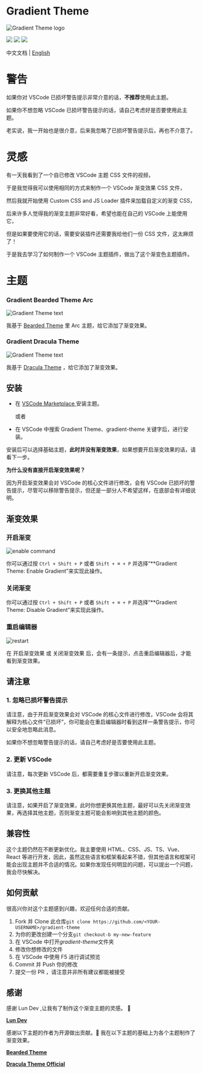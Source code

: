 # Gradient Theme

![Gradient Theme logo](./images/banner.png)

[![](https://badgen.net/vs-marketplace/v/shaobeichen.gradient-theme)](https://marketplace.visualstudio.com/items?itemName=shaobeichen.gradient-theme)
[![](https://badgen.net/vs-marketplace/i/shaobeichen.gradient-theme)](https://marketplace.visualstudio.com/items?itemName=shaobeichen.gradient-theme)
[![](https://badgen.net/vs-marketplace/d/shaobeichen.gradient-theme)](https://marketplace.visualstudio.com/items?itemName=shaobeichen.gradient-theme)

中文文档 | [English](./README.md)

# 警告

如果你对 VSCode 已损坏警告提示非常介意的话，**不推荐**使用此主题。

如果你不想忽略 VSCode 已损坏警告提示的话，请自己考虑好是否要使用此主题。

老实说，我一开始也是很介意，后来我忽略了已损坏警告提示后，再也不介意了。

# 灵感

有一天我看到了一个自已修改 VSCode 主题 CSS 文件的视频，

于是我觉得我可以使用相同的方式来制作一个 VSCode 渐变效果 CSS 文件，

然后我就开始使用 Custom CSS and JS Loader 插件来加载自定义的渐变 CSS，

后来许多人觉得我的渐变主题非常好看，希望也能在自己的 VSCode 上能使用它，

但是如果要使用它的话，需要安装插件还需要我给他们一份 CSS 文件，这太麻烦了！

于是我去学习了如何制作一个 VSCode 主题插件，做出了这个渐变色主题插件。

# 主题

### Gradient Bearded Theme Arc

![Gradient Theme text](./images/gradient-bearded-theme-arc.png)

我基于 [Bearded Theme](https://marketplace.visualstudio.com/items?itemName=BeardedBear.beardedtheme) 里 Arc 主题，给它添加了渐变效果。

### Gradient Dracula Theme

![Gradient Theme text](./images/gradient-dracula-theme.png)

我基于 [Dracula Theme](https://marketplace.visualstudio.com/items?itemName=dracula-theme.theme-dracula) ，给它添加了渐变效果。

## 安装

- 在 [ VSCode Marketplace ](https://marketplace.visualstudio.com/items?itemName=shaobeichen.gradient-theme) 安装主题。

  或者

- 在 VSCode 中搜索 Gradient Theme、gradient-theme 关键字后，进行安装。

安装后可以选择基础主题，**此时并没有渐变效果**，如果想要开启渐变效果的话，请看下一步。

**为什么没有直接开启渐变效果呢？**

因为开启渐变效果会对 VSCode 的核心文件进行修改，会有 VSCode 已损坏的警告提示，尽管可以移除警告提示，但还是一部分人不希望这样，在底部会有详细说明。

## 渐变效果

### 开启渐变

![enable command](./images/command.png)

你可以通过按 `Ctrl + Shift + P` 或者 `Shift + ⌘ + P` 并选择“\*\*Gradient Theme: Enable Gradient”来实现此操作。

### 关闭渐变

你可以通过按 `Ctrl + Shift + P` 或者 `Shift + ⌘ + P` 并选择“\*\*Gradient Theme: Disable Gradient”来实现此操作。

### 重启编辑器

![restart](./images/restart.png)

在 开启渐变效果 或 关闭渐变效果 后，会有一条提示，点击重启编辑器后，才能看到渐变效果。

## 请注意

### 1. 忽略已损坏警告提示

请注意，由于开启渐变效果会对 VSCode 的核心文件进行修改，VSCode 会将其解释为核心文件“已损坏”，你可能会在重启编辑器时看到这样一条警告提示，你可以安全地忽略此消息。

如果你不想忽略警告提示的话，请自己考虑好是否要使用此主题。

### 2. 更新 VSCode

请注意，每次更新 VSCode 后，都需要重复步骤以重新开启渐变效果。

### 3. 更换其他主题

请注意，如果开启了渐变效果，此时你想更换其他主题，最好可以先关闭渐变效果，再选择其他主题，否则渐变主题可能会影响到其他主题的颜色。

## 兼容性

这个主题仍然在不断更新优化。我主要使用 HTML、CSS、JS、TS、Vue、React 等进行开发，因此，虽然这些语言和框架看起来不错，但其他语言和框架可能会出现主题并不合适的情况。如果你发现任何明显的问题，可以提出一个问题，我会尽快解决。

## 如何贡献

很高兴你对这个主题感到兴趣，欢迎任何合适的贡献。

1. Fork 并 Clone 此仓库`git clone https://github.com/<YOUR-USERNAME>/gradient-theme`
2. 为你的更改创建一个分支`git checkout-b my-new-feature`
3. 在 VSCode 中打开*gradient-theme*文件夹
4. 修改你想修改的文件
5. 在 VSCode 中使用 F5 进行调试预览
6. Commit 并 Push 你的修改
7. 提交一份 PR ，请注意并非所有建议都能被接受

## 感谢

感谢 Lun Dev ,让我有了制作这个渐变主题的灵感。 🙏

**[Lun Dev](https://www.youtube.com/@lundeveloper)**

感谢以下主题的作者为开源做出贡献。🙏 我在以下主题的基础上为各个主题制作了渐变效果。

**[Bearded Theme](https://marketplace.visualstudio.com/items?itemName=BeardedBear.beardedtheme)**

**[Dracula Theme Official](https://marketplace.visualstudio.com/items?itemName=dracula-theme.theme-dracula)**
